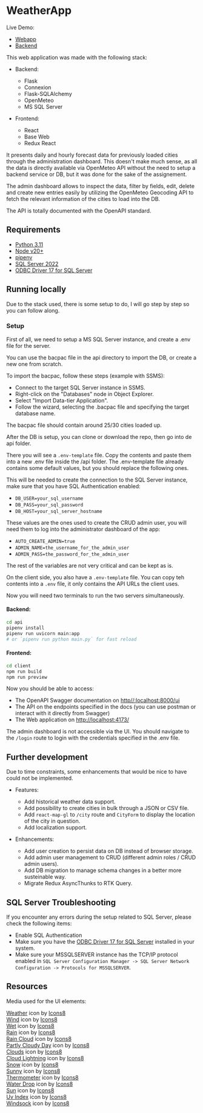 # WeatherApp
Live Demo:  
- [Webapp](https://q6ulhs-ip-62-178-15-109.tunnelmole.net/)  
- [Backend](https://noazyg-ip-62-178-15-109.tunnelmole.net/)  

This web application was made with the following stack:
- Backend:
    - Flask
    - Connexion
    - Flask-SQLAlchemy
    - OpenMeteo
    - MS SQL Server

- Frontend:
    - React
    - Base Web
    - Redux React

It presents daily and hourly forecast data for previously loaded cities through the administration dashboard.
This doesn't make much sense, as all the data is directly available via OpenMeteo API without the need to setup a backend service or DB, but it was done for the sake of the assignement.

The admin dashboard allows to inspect the data, filter by fields, edit, delete and create new entries easily by utilizing the OpenMeteo Geocoding API to fetch the relevant information of the cities to load into the DB.

The API is totally documented with the OpenAPI standard.

## Requirements
- [Python 3.11](https://www.python.org/downloads/windows/)
- [Node v20+](https://nodejs.org/en)
- [pipenv](https://pipenv.pypa.io/en/latest/)
- [SQL Server 2022](https://www.microsoft.com/en-us/sql-server/sql-server-downloads)
- [ODBC Driver 17 for SQL Server](https://learn.microsoft.com/en-us/sql/connect/odbc/download-odbc-driver-for-sql-server?view=sql-server-ver16#version-17) 

## Running locally
Due to the stack used, there is some setup to do, I will go step by step so you can follow along.

### Setup

First of all, we need to setup a MS SQL Server instance, and create a .env file for the server.

You can use the bacpac file in the api directory to import the DB, or create a new one from scratch.

To import the bacpac, follow these steps (example with SSMS):
- Connect to the target SQL Server instance in SSMS.
- Right-click on the "Databases" node in Object Explorer.
- Select "Import Data-tier Application".
- Follow the wizard, selecting the .bacpac file and specifying the target database name. 

The bacpac file should contain around 25/30 cities loaded up.

After the DB is setup, you can clone or download the repo, then go into de api folder.

There you will see a `.env-template` file. Copy the contents and paste them into a new .env file inside the /api folder.
The .env-template file already contains some default values, but you should replace the following ones.

This will be needed to create the connection to the SQL Server instance, make sure that you have SQL Authentication enabled:
- `DB_USER=your_sql_username`
- `DB_PASS=your_sql_password`
- `DB_HOST=your_sql_server_hostname`


These values are the ones used to create the CRUD admin user, you will need them to log into the administrator dashboard of the app:
- `AUTO_CREATE_ADMIN=true`
- `ADMIN_NAME=the_username_for_the_admin_user`
- `ADMIN_PASS=the_password_for_the_admin_user`

The rest of the variables are not very critical and can be kept as is.

On the client side, you also have a `.env-template` file. You can copy teh contents into a `.env` file, it only contains the API URLs the client uses. 

Now you will need two terminals to run the two servers simultaneously.  

#### Backend:  
```bash
cd api
pipenv install
pipenv run uvicorn main:app
# or `pipenv run python main.py` for fast reload
``` 

#### Frontend:
```bash
cd client
npm run build
npm run preview
```

Now you should be able to access:
- The OpenAPI Swagger documentation on [http//:localhost:8000/ui](http//:localhost:8000/ui)
- The API on the endpoints specified in the docs (you can use postman or interact with it directly from Swagger)
- The Web application on [http://localhost:4173/](http://localhost:4173/)

The admin dashboard is not accessible via the UI. You should navigate to the `/login` route to login with the credentials specified in the .env file.

## Further development
Due to time constraints, some enhancements that would be nice to have could not be implemented.  

- Features:
    - Add historical weather data support.
    - Add possibility to create cities in bulk through a JSON or CSV file.
    - Add `react-map-gl` to `/city` route and `CityForm` to display the location of the city in question.
    - Add localization support.

- Enhancements: 
    - Add user creation to persist data on DB instead of browser storage.
    - Add admin user management to CRUD (different admin roles / CRUD admin users).
    - Add DB migration to manage schema changes in a better more susteinable way.
    - Migrate Redux AsyncThunks to RTK Query.


## SQL Server Troubleshooting
If you encounter any errors during the setup related to SQL Server, please check the following items:
- Enable SQL Authentication
- Make sure you have the [ODBC Driver 17 for SQL Server](https://learn.microsoft.com/en-us/sql/connect/odbc/download-odbc-driver-for-sql-server?view=sql-server-ver16#version-17) installed in your system.
- Make sure your MSSQLSERVER instance has the TCP/IP protocol enabled in `SQL Server Configuration Manager -> SQL Server Network Configuration -> Protocols for MSSQLSERVER`.


## Resources
Media used for the UI elements:

[Weather](https://icons8.com/icon/qA3w9Yp2vY7r/weather) icon by [Icons8](https://icons8.com)  
[Wind](https://icons8.com/icon/RtDA8YDN9Mi9/wind) icon by [Icons8](https://icons8.com)  
[Wet](https://icons8.com/icon/I7Uv9dQ4WLYh/wet) icon by [Icons8](https://icons8.com)  
[Rain](https://icons8.com/icon/kKxyuLXD4w0n/rain) icon by [Icons8](https://icons8.com)  
[Rain Cloud](https://icons8.com/icon/PIXtKMDAXCzo/rain-cloud) icon by [Icons8](https://icons8.com)  
[Partly Cloudy Day](https://icons8.com/icon/zIVmoh4T8wh7/partly-cloudy-day) icon by [Icons8](https://icons8.com)  
[Clouds](https://icons8.com/icon/W8fUZZSmXssu/clouds) icon by [Icons8](https://icons8.com)  
[Cloud Lightning](https://icons8.com/icon/c0Otgmp74zQX/cloud-lightning) icon by [Icons8](https://icons8.com)  
[Snow](https://icons8.com/icon/cyZConbteZk9/snow) icon by [Icons8](https://icons8.com)  
[Sunny](https://icons8.com/icon/8EUmYhfLPTCF/sun) icon by [Icons8](https://icons8.com)  
[Thermometer](https://icons8.com/icon/e3LJkBOFiBL7/thermometer) icon by [Icons8](https://icons8.com)  
[Water Drop](https://icons8.com/icon/IVnaKF3VkqSZ/blur) icon by [Icons8](https://icons8.com)  
[Sun](https://icons8.com/icon/60002/sun) icon by [Icons8](https://icons8.com)  
<a target="_blank" href="https://icons8.com/icon/9eToT1eAIEII/uv-index">Uv Index</a> icon by <a target="_blank" href="https://icons8.com">Icons8</a>  
<a target="_blank" href="https://icons8.com/icon/19436/windsock">Windsock</a> icon by <a target="_blank" href="https://icons8.com">Icons8</a>  

